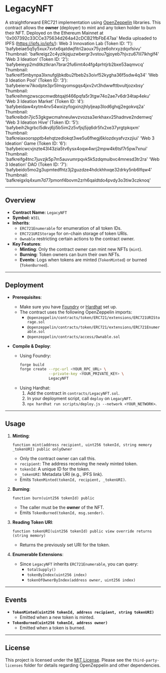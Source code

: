 # LegacyNFT

A straightforward ERC721 implementation using [OpenZeppelin](https://github.com/OpenZeppelin/openzeppelin-contracts) libraries. This contract allows the **owner** (deployer) to mint and any token holder to burn their NFT.
Deployed on the Ethereum Mainnet at '0x007392c33CCe375634d264a42cDCB21fbFbE47aa'
Media uploaded to IPFS (https://ipfs.io/ipfs/): 
Web 3 Innovation Lab (Token ID: ‘1’): 'bafybeiae5q5y5xux7xvtx6qatdwjfitri2aoux75yze6ohrxyzdqxfsivu' 
Thumbnail: 'bafkreigz2c4yzikjqjuzwbergr3vstou7gjoyeb7hjvzu67lil7lkhglf4'
‘Web 3 Ideation’ (Token ID: ‘2’): 'bafybeieyp2mditkztkran7brar2fu6imt4o4fg4prhtjrb2bxe53aqmvcq'
Thumbnail: 'bafkreif5mbynpa3lxnufgljbkdbu2fbeb2s3oivf52kygha36f5sdw4q34'
‘Web 3 Ideation Pool’ (Token ID: ‘3’): 'bafybeierw7ikodpte3pr5lmqyomsgqs4jxv2vt3hdwwfttbvultjozxbsy'
Thumbnail: 'bafkreihmgzwscpcmwdbtqajtl466pqfa5r3tgw74o2ae7v6dr34tap4eku'
‘Web 3 Ideation Market’ (Token ID: ‘4’): 'bafybeidaw4xytm4nv54wxizyfogxinzjhlyljeap3lod6ghqj2egokvq2a'
Thumbnail: 'bafkreibdn7jic53gkgwcmahneulwvzvozsa3erkhaxv25hadnve2ndemwq'
‘Web 3 Ideation Hive’ (Token ID: ‘5’): 'bafybeih2kgrbcl5dkvj6ji5b5im2z5vfjsj5jq6dr5fx2xe37yrgtpkqxm'
Thumbnail: 'bafkreiaxoorspptb4ehqtzedlokqt3we5u6fhegj6klozdxyafvzxzjiui'
‘Web 3 Ideation’ Game (Token ID: ‘6’): 'bafybeicwcvjnzte43l43zia5tv6ysx4oqw4wrj2mpw4k6tsf7r5pw7xnui'
Thumbnail: 'bafkreifg4tnc7juvzjk5p7m5auvumrpqvk5k5zdqmuibvc4mnesd3tr2ra'
‘Web 3 Ideation’ DAO (Token ID: ‘7’): 'bafybeido5mo2g3upmtedfhtz3j2guzdze4hdckhhxqe32drky5nb6lfqw4'
Thumbnail: 'bafkreigxlq4xum7d77pmonf4bovm2zrh6qaldtdo4pvdy3o3tiw3czknoq'


---

## Overview

- **Contract Name:** `LegacyNFT`
- **Symbol:** `W3IL`
- **Inherits**:
  - `ERC721Enumerable` for enumeration of all token IDs.
  - `ERC721URIStorage` for on-chain storage of token URIs.
  - `Ownable` restricting certain actions to the contract owner.
- **Key Features**:
  - **Minting**: Only the contract owner can mint new NFTs (`mint`).
  - **Burning**: Token owners can burn their own NFTs.
  - **Events**: Logs when tokens are minted (`TokenMinted`) or burned (`TokenBurned`).

---

## Deployment

- **Prerequisites**:
  - Make sure you have [Foundry](https://book.getfoundry.sh/) or [Hardhat](https://hardhat.org/) set up.
  - The contract uses the following OpenZeppelin imports:
    - `@openzeppelin/contracts/token/ERC721/extensions/ERC721URIStorage.sol`
    - `@openzeppelin/contracts/token/ERC721/extensions/ERC721Enumerable.sol`
    - `@openzeppelin/contracts/access/Ownable.sol`

- **Compile & Deploy**:
  - Using Foundry:
    ```bash
    forge build
    forge create --rpc-url <YOUR_RPC_URL> \
                 --private-key <YOUR_PRIVATE_KEY> \
                 LegacyNFT
    ```
  - Using Hardhat:
    1. Add the contract in `contracts/LegacyNFT.sol`.
    2. In your deployment script, call `deploy` on `LegacyNFT`.
    3. `npx hardhat run scripts/deploy.js --network <YOUR_NETWORK>`.

---

## Usage

1. **Minting**:
   ```solidity
   function mint(address recipient, uint256 tokenId, string memory _tokenURI) public onlyOwner
   ```
   - Only the contract owner can call this.
   - `recipient`: The address receiving the newly minted token.
   - `tokenId`: A unique ID for the token.
   - `_tokenURI`: Metadata URI (e.g., IPFS link).
   - Emits `TokenMinted(tokenId, recipient, _tokenURI)`.

2. **Burning**:
   ```solidity
   function burn(uint256 tokenId) public
   ```
   - The caller must be the **owner** of the NFT.
   - Emits `TokenBurned(tokenId, msg.sender)`.

3. **Reading Token URI**:
   ```solidity
   function tokenURI(uint256 tokenId) public view override returns (string memory)
   ```
   - Returns the previously set URI for the token.

4. **Enumerable Extensions**:
   - Since `LegacyNFT` inherits `ERC721Enumerable`, you can query:
     - `totalSupply()`
     - `tokenByIndex(uint256 index)`
     - `tokenOfOwnerByIndex(address owner, uint256 index)`

---

## Events

- **`TokenMinted(uint256 tokenId, address recipient, string tokenURI)`**
  - Emitted when a new token is minted.
- **`TokenBurned(uint256 tokenId, address owner)`**
  - Emitted when a token is burned.

---

## License

This project is licensed under the [MIT License](LICENSE). Please see the `third-party-licenses` folder for details regarding OpenZeppelin and other dependencies.